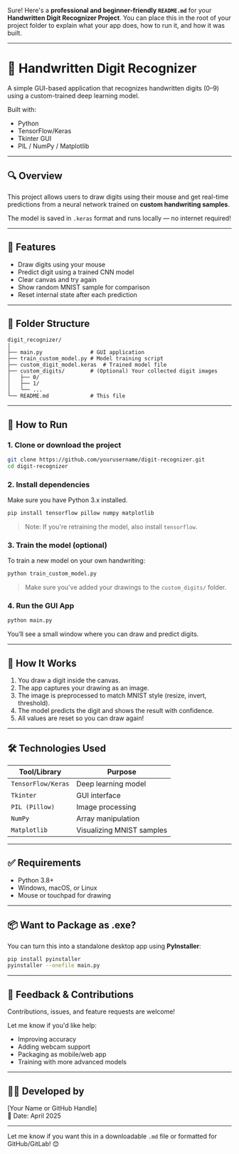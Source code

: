Sure! Here's a **professional and beginner-friendly `README.md`** for your **Handwritten Digit Recognizer Project**. You can place this in the root of your project folder to explain what your app does, how to run it, and how it was built.

---

# 📝 Handwritten Digit Recognizer

A simple GUI-based application that recognizes handwritten digits (0–9) using a custom-trained deep learning model.

Built with:
- Python
- TensorFlow/Keras
- Tkinter GUI
- PIL / NumPy / Matplotlib

---

## 🔍 Overview

This project allows users to draw digits using their mouse and get real-time predictions from a neural network trained on **custom handwriting samples**.

The model is saved in `.keras` format and runs locally — no internet required!

---

## 🧠 Features

- Draw digits using your mouse
- Predict digit using a trained CNN model
- Clear canvas and try again
- Show random MNIST sample for comparison
- Reset internal state after each prediction

---

## 📁 Folder Structure

```
digit_recognizer/
│
├── main.py               # GUI application
├── train_custom_model.py # Model training script
├── custom_digit_model.keras  # Trained model file
├── custom_digits/        # (Optional) Your collected digit images
│   ├── 0/
│   ├── 1/
│   └── ...
└── README.md             # This file
```

---

## 🚀 How to Run

### 1. Clone or download the project
```bash
git clone https://github.com/yourusername/digit-recognizer.git
cd digit-recognizer
```

### 2. Install dependencies
Make sure you have Python 3.x installed.

```bash
pip install tensorflow pillow numpy matplotlib
```

> Note: If you're retraining the model, also install `tensorflow`.

### 3. Train the model (optional)
To train a new model on your own handwriting:

```bash
python train_custom_model.py
```

> Make sure you've added your drawings to the `custom_digits/` folder.

### 4. Run the GUI App
```bash
python main.py
```

You’ll see a small window where you can draw and predict digits.

---

## 🧪 How It Works

1. You draw a digit inside the canvas.
2. The app captures your drawing as an image.
3. The image is preprocessed to match MNIST style (resize, invert, threshold).
4. The model predicts the digit and shows the result with confidence.
5. All values are reset so you can draw again!

---

## 🛠️ Technologies Used

| Tool/Library | Purpose |
|-------------|---------|
| `TensorFlow/Keras` | Deep learning model |
| `Tkinter` | GUI interface |
| `PIL (Pillow)` | Image processing |
| `NumPy` | Array manipulation |
| `Matplotlib` | Visualizing MNIST samples |

---

## ✅ Requirements

- Python 3.8+
- Windows, macOS, or Linux
- Mouse or touchpad for drawing

---

## 📦 Want to Package as .exe?

You can turn this into a standalone desktop app using **PyInstaller**:

```bash
pip install pyinstaller
pyinstaller --onefile main.py
```

---

## 💬 Feedback & Contributions

Contributions, issues, and feature requests are welcome!

Let me know if you'd like help:
- Improving accuracy
- Adding webcam support
- Packaging as mobile/web app
- Training with more advanced models

---

## 👨‍💻 Developed by  
[Your Name or GitHub Handle]  
📅 Date: April 2025

---

Let me know if you want this in a downloadable `.md` file or formatted for GitHub/GitLab! 😊
